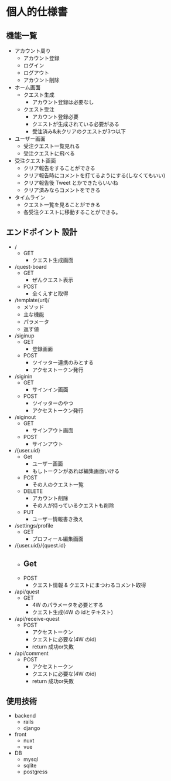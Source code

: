 # 個人的仕様書

## 機能一覧
- アカウント周り
    - アカウント登録
    - ログイン
    - ログアウト
    - アカウント削除
- ホーム画面
    - クエスト生成
        - アカウント登録は必要なし
    - クエスト受注
        - アカウント登録必要
        - クエストが生成されている必要がある
        - 受注済み&未クリアのクエストが3つ以下
- ユーザー画面
    - 受注クエスト一覧見れる
    - 受注クエストに飛べる
- 受注クエスト画面
    - クリア報告をすることができる
    - クリア報告時にコメントを打てるようにする(しなくてもいい)
    - クリア報告後 Tweet とかできたらいいね
    - クリア済みならコメントをできる
- タイムライン
    - クエスト一覧を見ることができる
    - 各受注クエストに移動することができる。

## エンドポイント 設計
- /
    - GET
        - クエスト生成画面
- /quest-board
    - GET
        - ぜんクエスト表示
    - POST
        - 全くえすと取得
- /template(url)/
    - メソッド
    - 主な機能
    - パラメータ
    - 返す値
- /siginup
    - GET
        - 登録画面
    - POST
        - ツイッター連携のみとする
        - アクセストークン発行
- /siginin
    - GET
        - サインイン画面
    - POST
        - ツイッターのやつ
        - アクセストークン発行
- /siginout
    - GET
        - サインアウト画面
    - POST
        - サインアウト
- /{user.uid}
    - Get
        - ユーザー画面
        - もしトークンがあれば編集画面いける
    - POST
        - その人のクエスト一覧
    - DELETE
        - アカウント削除
        - その人が持っているクエストも削除
    - PUT
        - ユーザー情報書き換え
- /settings/profile
    - GET
        - プロフィール編集画面
- /{user.uid}/{quest.id}
    - Get
        - 
    - POST
        - クエスト情報 & クエストにまつわるコメント取得
- /api/quest
    - GET
        - 4W のパラメータを必要とする
        - クエスト生成(4W の idとテキスト)
- /api/receive-quest
    - POST
        - アクセストークン
        - クエストに必要な(4W のid)
        - return 成功or失敗
- /api/comment
    - POST
        - アクセストークン
        - クエストに必要な(4W のid)
        - return 成功or失敗

## 使用技術
- backend
    - rails
    - django
- front
    - nuxt
    - vue
- DB
    - mysql
    - sqlite
    - postgress